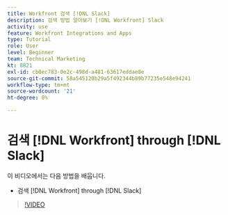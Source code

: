 ```yaml
---
title: Workfront 검색 [!DNL Slack]
description: 검색 방법 알아보기 [!DNL Workfront] Slack
activity: use
feature: Workfront Integrations and Apps
type: Tutorial
role: User
level: Beginner
team: Technical Marketing
kt: 8821
exl-id: cb0ec783-0e2c-498d-a481-63617eddae8e
source-git-commit: 58a545120b29a5f492344b89b77235e548e94241
workflow-type: tm+mt
source-wordcount: '21'
ht-degree: 0%

---
```


# 검색 [!DNL Workfront] through [!DNL Slack]

이 비디오에서는 다음 방법을 배웁니다.

* 검색 [!DNL Workfront] through [!DNL Slack]

>[!VIDEO](https://video.tv.adobe.com/v/335121/?quality=12)
